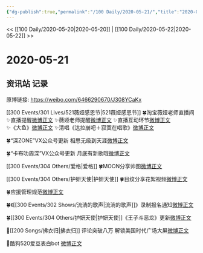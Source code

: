```yaml
---
{"dg-publish":true,"permalink":"/100 Daily/2020-05-21/","title":"2020-05-21","created":"2023-04-03T21:32:31.197+08:00","updated":"2023-04-05T20:00:00.369+08:00"}
---
```



<< [[100 Daily/2020-05-20\|2020-05-20]] | [[100 Daily/2020-05-22\|2020-05-22]] >>

# 2020-05-21

## 资讯站 记录

原博链接: https://weibo.com/6466290670/J308YCaKx

[[300 Events/301 Lives/521薇娅感恩节\|521薇娅感恩节]]
🍀淘宝薇娅老师直播间
✨直播提醒[微博正文](https://m.weibo.cn/6466290670/4507008961424590)
✨薇娅老师提醒[微博正文](https://m.weibo.cn/6466290670/4506971828863580)
✨直播互动环节[微博正文](https://m.weibo.cn/6466290670/4507107112906335)
✨《大鱼》[微博正文](https://m.weibo.cn/6466290670/4507107171417464)
✨清唱《达拉崩吧＋寂寞在唱歌》[微博正文](https://m.weibo.cn/6466290670/4507090377590094)

🍀“深ZONE”VX公众号更新
相思无级到天涯[微博正文](https://m.weibo.cn/6466290670/4507031518994210)

🍀“卡布叻周深”VX公众号更新
月底有新歌哦[微博正文](https://m.weibo.cn/6466290670/4507041953899398)

[[300 Events/304 Others/爱格\|爱格]]
🍀MOON分享帅图[微博正文](https://m.weibo.cn/6466290670/4507028061988381)

[[300 Events/304 Others/护妍天使\|护妍天使]]
🍀目纹分享花絮视频[微博正文](https://m.weibo.cn/6466290670/4507082756014575)

🍀应援管理规范[微博正文](https://m.weibo.cn/6466290670/4507068445002152)

🍀《[[300 Events/302 Shows/流淌的歌声\|流淌的歌声]]》录制报名通知[微博正文](https://m.weibo.cn/6466290670/4507068901949591)

🍀[[300 Events/304 Others/护妍天使\|护妍天使]]《王子斗恶龙》更新[微博正文](https://m.weibo.cn/6466290670/4507076570038332)

🎉[[200 Songs/拂衣归\|拂衣归]] 评论突破八万
解锁美国时代广场大屏[微博正文](https://m.weibo.cn/6466290670/4507061671907326)

🎉酷狗520爱豆表白bot [微博正文](https://m.weibo.cn/6466290670/4507116801764733)
